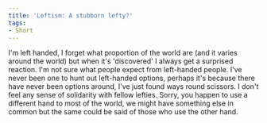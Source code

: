 ```yaml
---
title: 'Leftism: A stubborn lefty?'
tags:
- Short
---
```


I'm left handed, I forget what proportion of the world are (and it varies around the world) but when it's 'discovered' I always get a surprised reaction. I'm not sure what people expect from left-handed people. 
I've never been one to hunt out left-handed options, perhaps it's because there have never been options around, I've just found ways round scissors. 
I don't feel any sense of solidarity with fellow lefties. 
Sorry, you happen to use a different hand to most of the world, we might have something else in common but the same could be said of those who use the other hand.
